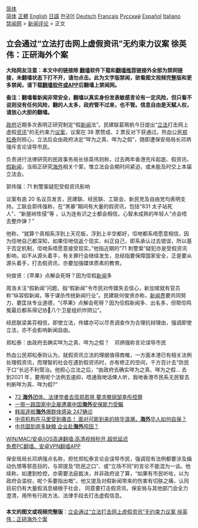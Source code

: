  <!-- 面包屑导航 --> <div class="breadcrumb"><!-- GTranslate: https://gtranslate.io/ -->  <div class="switcher notranslate">  <div class="selected">  <a href="#" onclick="return false;"> 简体</a>  </div>  <div class="option">  <a href="https://www.bannedbook.org" onclick="doGTranslate('zh-CN|zh-CN');jQuery('div.switcher div.selected a').html(jQuery(this).html());return false;" title="简体中文" class="nturl selected"> 简体</a>  <a href="https://www.bannedbook.org/zh-tw/" onclick="doGTranslate('zh-CN|zh-TW');jQuery('div.switcher div.selected a').html(jQuery(this).html());return false;" title="繁體中文" class="nturl"> 正體</a>  <a href="https://www.bannedbook.org/en/" onclick="doGTranslate('zh-CN|en');jQuery('div.switcher div.selected a').html(jQuery(this).html());return false;" title="English" class="nturl"> English</a>  <a href="https://www.bannedbook.org/ja/" onclick="doGTranslate('zh-CN|ja');jQuery('div.switcher div.selected a').html(jQuery(this).html());return false;" title="日本語" class="nturl"> 日語</a>  <a href="https://www.bannedbook.org/ko/" onclick="doGTranslate('zh-CN|ko');jQuery('div.switcher div.selected a').html(jQuery(this).html());return false;" title="한국어" class="nturl"> 한국어</a>  <a href="https://www.bannedbook.org/de/" onclick="doGTranslate('zh-CN|de');jQuery('div.switcher div.selected a').html(jQuery(this).html());return false;" title="Deutsch" class="nturl"> Deutsch</a>  <a href="https://www.bannedbook.org/fr/" onclick="doGTranslate('zh-CN|fr');jQuery('div.switcher div.selected a').html(jQuery(this).html());return false;" title="Français" class="nturl"> Français</a>  <a href="https://www.bannedbook.org/ru/" onclick="doGTranslate('zh-CN|ru');jQuery('div.switcher div.selected a').html(jQuery(this).html());return false;" title="Русский" class="nturl"> Русский</a>  <a href="https://www.bannedbook.org/es/" onclick="doGTranslate('zh-CN|es');jQuery('div.switcher div.selected a').html(jQuery(this).html());return false;" title="Español" class="nturl"> Español</a>  <a href="https://www.bannedbook.org/it/" onclick="doGTranslate('zh-CN|it');jQuery('div.switcher div.selected a').html(jQuery(this).html());return false;" title="Italiano" class="nturl"> Italiano</a>  </div>  </div>      <div class='breadcrumb-sub'><!-- Breadcrumb NavXT 6.3.0 --> <a href="https://www.bannedbook.org/" class="home">禁闻网</a> &gt; <a href="https://www.bannedbook.org/bnews/comments/" class="category">新闻评论</a> &gt; 正文</div></div><h2>立会通过“立法打击网上虚假资讯”无约束力议案 徐英伟：正研海外个案</h2> <p class="notice"><b>大陆网友注意：本文中的链接除 <a href="https://github.com/bannedbook/fanqiang" >翻墙</a>软件下载和<a href="https://github.com/killgcd/justmysocks/blob/master/README.md">翻墙推荐</a>链接外全部为禁网链接，未翻墙状态下打不开，请勿点击。此为文字版禁闻，欲看图文视频完整版和更多禁闻，请下载<a href="https://github.com/bannedbook/fanqiang">翻墙软件或APP</a>后翻墙上禁闻网。</p><p>备注：翻墙看新闻非常安全，翻墙以真实身份发表敏感言论有一定风险，但只看不说则没有任何风险，翻的人太多，政府管不过来，也不管。信息自由是天赋人权，请放心大胆的翻墙。</b></p>  <div class="entry">  <p><a href="https://www.bannedbook.org/bnews/tag/%e6%94%bf%e5%ba%9c/" class="st_tag internal_tag" rel="tag" title="标签 政府 下的日志">政府</a>近期多次表明正研究制定“假<span class='wp_keywordlink_affiliate'><a href="https://www.bannedbook.org/" title="新闻">新闻</a></span>法”。民建联葛珮帆今日提出“<a href="https://www.bannedbook.org/bnews/tag/%E7%AB%8B%E6%B3%95/" class="st_tag internal_tag" rel="tag" title="标签 立法 下的日志">立法</a>打击网上虚假<a href="https://www.bannedbook.org/bnews/tag/%E8%B5%84%E8%AE%AF/" class="st_tag internal_tag" rel="tag" title="标签 资讯 下的日志">资讯</a>”的无约束力<a href="https://www.bannedbook.org/bnews/tag/%e8%ae%ae%e6%a1%88/" class="st_tag internal_tag" rel="tag" title="标签 议案 下的日志">议案</a>，议案在 38 票赞成、2 票反对下获通过。热血公民<a href="https://www.bannedbook.org/bnews/tag/%e9%83%91%e6%9d%be%e6%b3%b0/" class="st_tag internal_tag" rel="tag" title="标签 郑松泰 下的日志">郑松泰</a>则担心，立法后会由政府决定“咩为之真、咩为之假”，随即遭保安局局长邓炳强斥言论误导市民。</p> <p>负责进行法律研究的民政事务局长徐英伟则称，过去两年香港充斥起底、假资讯、<a href="https://www.bannedbook.org/bnews/tag/%E5%81%87%E6%96%B0%E9%97%BB/" class="st_tag internal_tag" rel="tag" title="标签 假新闻 下的日志">假新闻</a>，当局正研究<a href="https://www.bannedbook.org/bnews/tag/%E6%B5%B7%E5%A4%96/" class="st_tag internal_tag" rel="tag" title="标签 海外 下的日志">海外</a>相关个案，惟立法会会期时间紧迫，或未能及时交上本届立法会。</p> <p>郭伟强：71 刺警案疑犯受假资讯影响</p>  <p>议案有逾 20 名议员发言，民建联、经民联、工联会、新民党及自由党均表明支持。工联会郭伟强称，在“黑暴”期间有大量的假资讯，包括“831 太子站死人”、“新屋岭性侵”等 ，认为连有识之士都会相信，心智未成熟的年轻人“点会唔去整炸弹？”</p> <p>他称，“就算个真相系浮到上天花板，浮到上半空都好，佢哋都系唔愿意相信，因为佢哋自己都深知，如果佢哋信返个现实、纠正自己，即系承认过去错误，所以基于否定机制，佢哋系唔愿意接受现实。”他指近期的“71 刺警案”疑犯亦是受假资讯影响，如不从源头着手，有关罪行会继续发生，总结指要保障国家安全，正是要从源头着手，打击假资讯，亦要加强媒体质素的教育。</p> <p>何俊贤：《苹果》点解会死呀？因为佢假<a href="https://www.bannedbook.org/bnews/tag/%E6%96%B0%E9%97%BB/" class="st_tag internal_tag" rel="tag" title="标签 新闻 下的日志">新闻</a>多</p>  <p>周浩关注“假新闻”问题，指“假新闻”令市民对传媒失去信心，新加坡就有官员称“纵容假新闻，等于谋杀传统新闻行业”。民建联何俊贤亦称，<span class='wp_keywordlink'><a href="https://www.bannedbook.org/forum2/topic805.html" title="新闻与官场的内幕故事：新闻界" target="_blank">新闻界</a></span>要共同努力，要匡扶专业道德，“《苹果》点解会死呀？因为佢假新闻多、出名多，但帮佢鸣冤最后都系得记协𠮶八个卫星组织炸阴公”。</p> <p>经民联梁美芬相信，即使立法，传媒亦可以尽责调查作为合理抗辩理由，强调即使立法，亦不会影响新闻自由。</p> <p>郑松泰：由政府去确实咩为之真、咩为之假？　邓炳强称言论误导市民</p>  <p>热血公民郑松泰则认为，就假资讯立法的理据值得商榷，一方面本港已有相关法例处理假资讯，而理智的社会在遇到假资讯时，亦有修正的空间，千方百计去“防民于口”长远不利管治。他担心立法之后，“由政府去确实咩为之真、咩为之假… 去到2021 年，要用呢个法例去遏抑，唔通我哋话俾人听，我哋香港市民系无民智去判断咩为真、咩为假?”</p> <ul class='op-related-articles' title='相关阅读'> <li><a href='https://www.bannedbook.org/bnews/comments/20210721/1591356.html' target='_blank'>72 <b>海外</b>团体、法律学者去信郑若骅 要求撤销邹幸彤控罪</a></li> <li><a href='https://www.bannedbook.org/bnews/baitai/20210719/1590187.html' target='_blank'>一带一路国家中企屡遭袭中国<b>海外</b>安保能力受瞩</a></li> <li><a href='https://www.bannedbook.org/bnews/worldnews/20210720/1590167.html' target='_blank'>韩驱逐舰<b>海外</b>爆群体感染 247确诊</a></li> <li><a href='https://www.bannedbook.org/bnews/bannedvideo/20210718/1589666.html' target='_blank'>中资机构在马里受到袭击！       面对可能到来的排华浪潮，<b>海外</b>华人如何自保？</a></li> <li><a href='https://www.bannedbook.org/bnews/comments/20210718/1589317.html' target='_blank'>中共国到底多缺粮 企业赴<b>海外</b>囤田？</a></li> </ul> <p class="texttj"> <a href="https://github.com/bannedbook/fanqiang/wiki/V2ray%E6%9C%BA%E5%9C%BA" target="_blank">WIN/MAC/安卓/iOS高速翻墙:高清视频秒开,超低延迟</a><br/> <a href="https://github.com/bannedbook/fanqiang/wiki/%E7%A6%81%E9%97%BB%E7%BD%91%E5%AE%89%E5%8D%93%E7%BF%BB%E5%A2%99%E6%96%B0%E9%97%BBAPP" target="_blank">免费PC翻墙、安卓VPN翻墙APP</a></p><p>保安局局长邓炳强点名称，担忧郑松泰言论会误导市民，强调现有法例都要涉及煽动仇恨等邪恶目的，与郑提及“防民之口”、或“立场不同”的言论不能混为一谈。他续称，如遭到检控，亦需要法庭裁决，并非政府说了算，“如果有市民听咗，以为政府会滥权，呢个系要指出嘅”。他又提及对假新闻带来的伤害有切肤之痛，认同目前仍有大量假消息植根于社会， 同意要打击假资讯，保安局与其他部门会全力澄清，用所有行政方法、法律手段去打击虚假信息。</p> <a name='sharetosocial'></a>  <div style="margin-bottom:5px;padding-bottom:5px;clear:both"> <div id="archive-pix-1" class="banner-ads"> <!-- AuctionX Display platform tag START --> <div id="26318x728x90x621x_ADSLOT2" clicktrack="%%CLICK_URL_ESC%%"></div> <!-- AuctionX Display platform tag END --> </div> <div id="archive-pix-2" class="banner-ads"> <!-- AuctionX Display platform tag START --> <div id="26315x300x250x621x_ADSLOT2" clicktrack="%%CLICK_URL_ESC%%"></div> <!-- AuctionX Display platform tag END --> </div> </div>  <div id="archive-pix-1" class="banner-ads"> <!-- AuctionX Display platform tag START --> <div id="26318x728x90x621x_ADSLOT3" clicktrack="%%CLICK_URL_ESC%%"></div> <!-- AuctionX Display platform tag END --> </div> <div><b>本文的图文或视频完整版</b>：<a href='https://www.bannedbook.org/bnews/comments/20210721/1591528.html'>立会通过“立法打击网上虚假资讯”无约束力议案 徐英伟：正研海外个案</a></div>  </div><!--END ENTRY--> 